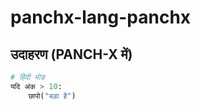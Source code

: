 # panchx-lang-panchx
## उदाहरण (PANCH-X में)
```python
# हिंदी मोड
यदि अंक > 10:
    छापो("बड़ा है")
